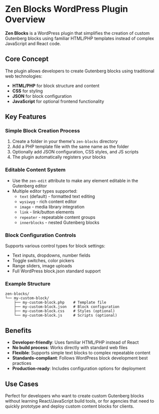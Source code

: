 # Zen Blocks WordPress Plugin Overview

**Zen Blocks** is a WordPress plugin that simplifies the creation of custom Gutenberg blocks using familiar HTML/PHP templates instead of complex JavaScript and React code.

## Core Concept

The plugin allows developers to create Gutenberg blocks using traditional web technologies:
- **HTML/PHP** for block structure and content
- **CSS** for styling  
- **JSON** for block configuration
- **JavaScript** for optional frontend functionality

## Key Features

### Simple Block Creation Process
1. Create a folder in your theme's `zen-blocks` directory
2. Add a PHP template file with the same name as the folder
3. Optionally add JSON configuration, CSS styles, and JS scripts
4. The plugin automatically registers your blocks

### Editable Content System
- Use the `zen-edit` attribute to make any element editable in the Gutenberg editor
- Multiple editor types supported:
  - `text` (default) - formatted text editing
  - `wysiwyg` - rich content editor
  - `image` - media library integration
  - `link` - link/button elements
  - `repeater` - repeatable content groups
  - `innerblocks` - nested Gutenberg blocks

### Block Configuration Controls
Supports various control types for block settings:
- Text inputs, dropdowns, number fields
- Toggle switches, color pickers
- Range sliders, image uploads
- Full WordPress block.json standard support

### Example Structure
```
zen-blocks/
└── my-custom-block/
    ├── my-custom-block.php    # Template file
    ├── my-custom-block.json   # Block configuration
    ├── my-custom-block.css    # Styles (optional)
    └── my-custom-block.js     # Scripts (optional)
```

## Benefits

- **Developer-friendly**: Uses familiar HTML/PHP instead of React
- **No build process**: Works directly with standard web files
- **Flexible**: Supports simple text blocks to complex repeatable content
- **Standards-compliant**: Follows WordPress block development best practices
- **Production-ready**: Includes configuration options for deployment

## Use Cases

Perfect for developers who want to create custom Gutenberg blocks without learning React/JavaScript build tools, or for agencies that need to quickly prototype and deploy custom content blocks for clients.